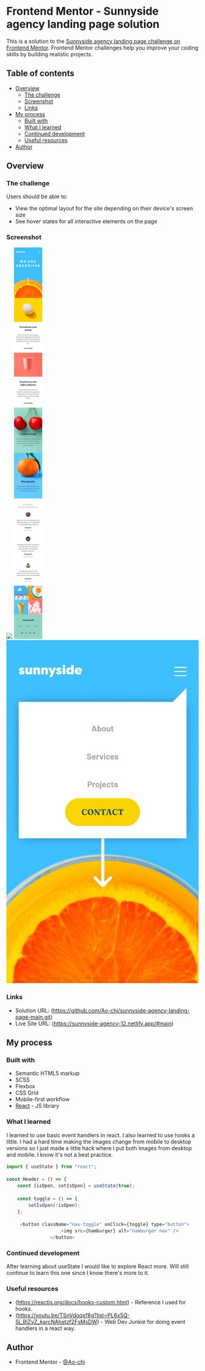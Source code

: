 # Frontend Mentor - Sunnyside agency landing page solution

This is a solution to the [Sunnyside agency landing page challenge on Frontend Mentor](https://www.frontendmentor.io/challenges/sunnyside-agency-landing-page-7yVs3B6ef). Frontend Mentor challenges help you improve your coding skills by building realistic projects.

## Table of contents

-   [Overview](#overview)
    -   [The challenge](#the-challenge)
    -   [Screenshot](#screenshot)
    -   [Links](#links)
-   [My process](#my-process)
    -   [Built with](#built-with)
    -   [What I learned](#what-i-learned)
    -   [Continued development](#continued-development)
    -   [Useful resources](#useful-resources)
-   [Author](#author)

## Overview

### The challenge

Users should be able to:

-   View the optimal layout for the site depending on their device's screen size
-   See hover states for all interactive elements on the page

### Screenshot

![](./src/screenshots/desktop.png)
![](./src/screenshots/mobile.png)
![](./src/screenshots/mobile-menu.png)

### Links

-   Solution URL: (https://github.com/Ao-chi/sunnyside-agency-landing-page-main.git)
-   Live Site URL: (https://sunnyside-agency-12.netlify.app/#main)

## My process

### Built with

-   Semantic HTML5 markup
-   SCSS
-   Flexbox
-   CSS Grid
-   Mobile-first workflow
-   [React](https://reactjs.org/) - JS library

### What I learned

I learned to use basic event handlers in react. I also learned to use hooks a little. I had a hard time making the images change from mobile to desktop versions so I just made a little hack where I put both images from desktop and mobile. I know it's not a best practice.

```js
import { useState } from "react";

const Header = () => {
    const [isOpen, setIsOpen] = useState(true);

    const toggle = () => {
        setIsOpen(!isOpen);
    };

     <button className="nav-toggle" onClick={toggle} type="button">
                    <img src={hamburger} alt="hamburger nav" />
                </button>
```

### Continued development

After learning about useState I would like to explore React more. Will still continue to learn this one since I know there's more to it.

### Useful resources

-   (https://reactjs.org/docs/hooks-custom.html) - Reference I used for hooks.
-   (https://youtu.be/TSnVdoqxf8g?list=PL6x5Q-Sj_BlZyZ_karcNAhstzf2FsMsDW) - Web Dev Junkie for doing event handlers in a react way.

## Author

-   Frontend Mentor - [@Ao-chi](https://www.frontendmentor.io/profile/Ao-chi)
